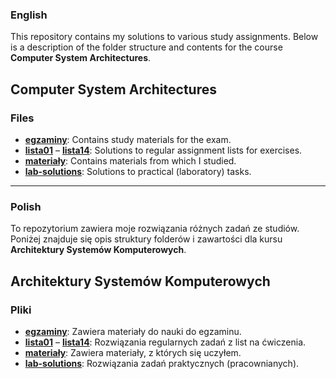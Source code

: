 ### English

This repository contains my solutions to various study assignments. Below is a description of the folder structure and contents for the course **Computer System Architectures**.

## Computer System Architectures

### Files

- [**egzaminy**](egzaminy/): Contains study materials for the exam.
- [**lista01**](lista01/) – [**lista14**](lista14/): Solutions to regular assignment lists for exercises.
- [**materiały**](materiały): Contains materials from which I studied.
- [**lab-solutions**](lab-solutions/): Solutions to practical (laboratory) tasks.

---
### Polish

To repozytorium zawiera moje rozwiązania różnych zadań ze studiów. Poniżej znajduje się opis struktury folderów i zawartości dla kursu **Architektury Systemów Komputerowych**.

## Architektury Systemów Komputerowych

### Pliki

-  [**egzaminy**](egzaminy/): Zawiera materiały do nauki do egzaminu.
- [**lista01**](lista01/) – [**lista14**](lista14/): Rozwiązania regularnych zadań z list na ćwiczenia.
- [**materiały**](materiały): Zawiera materiały, z których się uczyłem.
- [**lab-solutions**](lab-solutions/): Rozwiązania zadań praktycznych (pracownianych).

